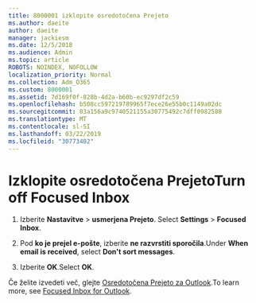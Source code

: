 ```yaml
---
title: 8000001 izklopite osredotočena Prejeto
ms.author: daeite
author: daeite
manager: jackiesm
ms.date: 12/5/2018
ms.audience: Admin
ms.topic: article
ROBOTS: NOINDEX, NOFOLLOW
localization_priority: Normal
ms.collection: Adm_O365
ms.custom: 8000001
ms.assetid: 7d169f0f-828b-4d2a-b60b-ec9297df2c59
ms.openlocfilehash: b508cc597219789965f7ece26e55b0c1149a02dc
ms.sourcegitcommit: 03a156a9c9740521155a30775492c7dff0982588
ms.translationtype: MT
ms.contentlocale: sl-SI
ms.lasthandoff: 03/22/2019
ms.locfileid: "30773402"
---
```

# <a name="turn-off-focused-inbox"></a><span data-ttu-id="c8301-102">Izklopite osredotočena Prejeto</span><span class="sxs-lookup"><span data-stu-id="c8301-102">Turn off Focused Inbox</span></span>

1. <span data-ttu-id="c8301-103">Izberite **Nastavitve** \> **usmerjena Prejeto**.  </span><span class="sxs-lookup"><span data-stu-id="c8301-103">Select **Settings**  \> **Focused Inbox**.</span></span>
    
2. <span data-ttu-id="c8301-104">Pod **ko je prejel e-pošte**, izberite **ne razvrstiti sporočila**.</span><span class="sxs-lookup"><span data-stu-id="c8301-104">Under **When email is received**, select **Don't sort messages**.</span></span>
    
3. <span data-ttu-id="c8301-105">Izberite **OK**.</span><span class="sxs-lookup"><span data-stu-id="c8301-105">Select **OK**.</span></span>
    
<span data-ttu-id="c8301-106">Če želite izvedeti več, glejte [Osredotočena Prejeto za Outlook](https://go.microsoft.com/fwlink/p/?linkid=873108).</span><span class="sxs-lookup"><span data-stu-id="c8301-106">To learn more, see [Focused Inbox for Outlook](https://go.microsoft.com/fwlink/p/?linkid=873108).</span></span>
  

